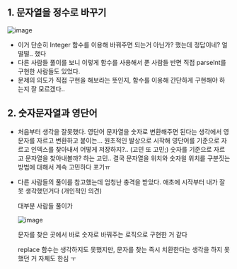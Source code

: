 ## 1. 문자열을 정수로 바꾸기

![image](https://github.com/jongjin55/daily_99/assets/44630719/d084241f-c9b5-4df3-a4fa-e5770fcc2209)

 - 이거 단순히 Integer 함수를 이용해 바꿔주면 되는거 아닌가? 했는데 정답이네? 얼떨떨.. 했다
 - 다른 사람들 풀이를 보니 이렇게 함수를 사용해서 푼 사람들 반면 직접 parseInt를 구현한 사람들도 있었다.
 - 문제의 의도가 직접 구현을 해보라는 뜻인지, 함수를 이용해 간단하게 구현해야 하는지 잘 모르겠다..

## 2. 숫자문자열과 영단어
 - 처음부터 생각을 잘못했다. 영단어 문자열을 숫자로 변환해주면 된다는 생각에서 영문자를 자르고 변환하고 붙이는... 원초적인 발상으로 시작해
   영단어를 기준으로 자르고 인덱스를 찾아내서 어떻게 저장하지?.. (고민 또 고민;)
   숫자를 기준으로 자르고 문자열을 찾아내볼까? 하는 고민.. 결국 문자열을 위치와 숫자읠 위치를 구분짓는 방법에 대해서 계속 고민하다 포기ㅠ

 - 다른 사람들의 풀이를 참고했는데 엄청난 충격을 받았다. 애초에 시작부터 내가 잘못 생각했던거다 (개인적인 의견)

   대부분 사람들 풀이가

   ![image](https://github.com/jongjin55/daily_99/assets/44630719/9564f207-2931-41c1-abbe-9264aef73c4e)

   문자를 찾은 곳에서 바로 숫자로 바꿔주는 로직으로 구현한 거 같다

   replace 함수는 생각하지도 못했지만, 문자를 찾는 즉시 치환한다는 생각을 하지 못했던 거 자체도 한심 ㅜ
